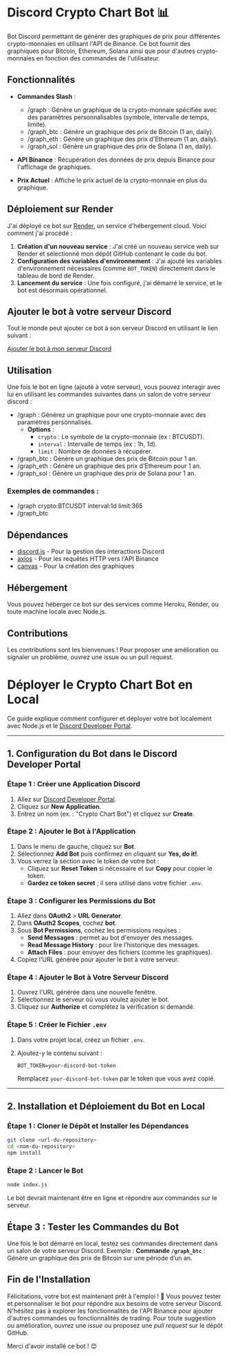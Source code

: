 # Discord Crypto Chart Bot 📊

Bot Discord permettant de générer des graphiques de prix pour différentes crypto-monnaies en utilisant l'API de Binance. Ce bot fournit des graphiques pour Bitcoin, Ethereum, Solana ainsi que pour d'autres crypto-monnaies en fonction des commandes de l'utilisateur.

## Fonctionnalités

- **Commandes Slash** :
  - /graph : Génère un graphique de la crypto-monnaie spécifiée avec des paramètres personnalisables (symbole, intervalle de temps, limite).
  - /graph_btc : Génère un graphique des prix de Bitcoin (1 an, daily).
  - /graph_eth : Génère un graphique des prix d'Ethereum (1 an, daily).
  - /graph_sol : Génère un graphique des prix de Solana (1 an, daily).

- **API Binance** : Récupération des données de prix depuis Binance pour l'affichage de graphiques.
- **Prix Actuel** : Affiche le prix actuel de la crypto-monnaie en plus du graphique.

## Déploiement sur Render

J'ai déployé ce bot sur [Render](https://render.com), un service d'hébergement cloud. Voici comment j'ai procédé :

1. **Création d'un nouveau service** : J'ai créé un nouveau service web sur Render et sélectionné mon dépôt GitHub contenant le code du bot.
2. **Configuration des variables d'environnement** : J'ai ajouté les variables d'environnement nécessaires (comme `BOT_TOKEN`) directement dans le tableau de bord de Render.
3. **Lancement du service** : Une fois configuré, j'ai démarré le service, et le bot est désormais opérationnel.

## Ajouter le bot à votre serveur Discord

Tout le monde peut ajouter ce bot à son serveur Discord en utilisant le lien suivant :

[Ajouter le bot à mon serveur Discord](https://discord.com/oauth2/authorize?client_id=1301243281883009145&permissions=2147584000&integration_type=0&scope=bot)

## Utilisation

Une fois le bot en ligne (ajouté à votre serveur), vous pouvez interagir avec lui en utilisant les commandes suivantes dans un salon de votre serveur discord :

- /graph : Générez un graphique pour une crypto-monnaie avec des paramètres personnalisés.
  - **Options** :
    - `crypto` : Le symbole de la crypto-monnaie (ex : BTCUSDT).
    - `interval` : Intervalle de temps (ex : 1h, 1d).
    - `limit` : Nombre de données à récupérer.
- /graph_btc : Génère un graphique des prix de Bitcoin pour 1 an.
- /graph_eth : Génère un graphique des prix d'Ethereum pour 1 an.
- /graph_sol : Génère un graphique des prix de Solana pour 1 an.

### Exemples de commandes :

- /graph crypto:BTCUSDT interval:1d limit:365
- /graph_btc

## Dépendances

- [discord.js](https://discord.js.org/) - Pour la gestion des interactions Discord
- [axios](https://www.npmjs.com/package/axios) - Pour les requêtes HTTP vers l'API Binance
- [canvas](https://www.npmjs.com/package/canvas) - Pour la création des graphiques

## Hébergement

Vous pouvez héberger ce bot sur des services comme Heroku, Render, ou toute machine locale avec Node.js.

## Contributions

Les contributions sont les bienvenues ! Pour proposer une amélioration ou signaler un problème, ouvrez une issue ou un pull request.

# Déployer le Crypto Chart Bot en Local

Ce guide explique comment configurer et déployer votre bot localement avec Node.js et le [Discord Developer Portal](https://discord.com/developers/applications).

---

## 1. Configuration du Bot dans le Discord Developer Portal

### Étape 1 : Créer une Application Discord

1. Allez sur [Discord Developer Portal](https://discord.com/developers/applications).
2. Cliquez sur **New Application**.
3. Entrez un nom (ex. : "Crypto Chart Bot") et cliquez sur **Create**.

### Étape 2 : Ajouter le Bot à l'Application

1. Dans le menu de gauche, cliquez sur **Bot**.
2. Sélectionnez **Add Bot** puis confirmez en cliquant sur **Yes, do it!**.
3. Vous verrez la section avec le token de votre bot :
   - Cliquez sur **Reset Token** si nécessaire et sur **Copy** pour copier le token.
   - **Gardez ce token secret** ; il sera utilisé dans votre fichier `.env`.

### Étape 3 : Configurer les Permissions du Bot

1. Allez dans **OAuth2** > **URL Generator**.
2. Dans **OAuth2 Scopes**, cochez **bot**.
3. Sous **Bot Permissions**, cochez les permissions requises :
   - **Send Messages** : permet au bot d'envoyer des messages.
   - **Read Message History** : pour lire l’historique des messages.
   - **Attach Files** : pour envoyer des fichiers (comme les graphiques).
4. Copiez l'URL générée pour ajouter le bot à votre serveur.

### Étape 4 : Ajouter le Bot à Votre Serveur Discord

1. Ouvrez l'URL générée dans une nouvelle fenêtre.
2. Sélectionnez le serveur où vous voulez ajouter le bot.
3. Cliquez sur **Authorize** et complétez la vérification si demandé.

### Étape 5 : Créer le Fichier `.env`

1. Dans votre projet local, créez un fichier `.env`.
2. Ajoutez-y le contenu suivant :

    ```env
    BOT_TOKEN=your-discord-bot-token
    ```

   Remplacez `your-discord-bot-token` par le token que vous avez copié.

---

## 2. Installation et Déploiement du Bot en Local

### Étape 1 : Cloner le Dépôt et Installer les Dépendances

```bash
git clone <url-du-repository>
cd <nom-du-repository>
npm install
```

### Étape 2 : Lancer le Bot
   ```bash
   node index.js
   ```
Le bot devrait maintenant être en ligne et répondre aux commandes sur le serveur.

## Étape 3 : Tester les Commandes du Bot

Une fois le bot démarré en local, testez ses commandes directement dans un salon de votre serveur Discord.
Exemple : **Commande `/graph_btc`** : Génère un graphique des prix de Bitcoin sur une période d’un an.

## Fin de l'Installation

Félicitations, votre bot est maintenant prêt à l'emploi ! 🎉 Vous pouvez tester et personnaliser le bot pour répondre aux besoins de votre serveur Discord. N'hésitez pas à explorer les fonctionnalités de l'API Binance pour ajouter d'autres commandes ou fonctionnalités de trading. Pour toute suggestion ou amélioration, ouvrez une *issue* ou proposez une *pull request* sur le dépôt GitHub.

Merci d'avoir installé ce bot ! 😊

